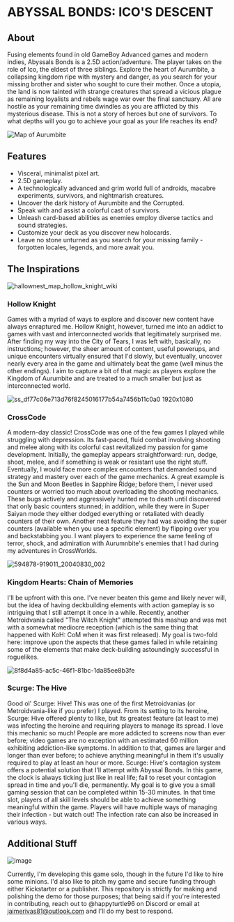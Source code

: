 # ABYSSAL BONDS: ICO'S DESCENT

## About
Fusing elements found in old GameBoy Advanced games and modern indies, Abyssals Bonds is a 2.5D action/adventure. The player takes on the role of Ico, the eldest of three siblings. Explore the heart of Aurumbite, a collapsing kingdom ripe with mystery and danger, as you search for your missing brother and sister who sought to cure their mother. Once a utopia, the land is now tainted with strange creatures that spread a vicious plague as remaining loyalists and rebels wage war over the final sanctuary. All are hostile as your remaining time dwindles as you are afflicted by this mysterious disease. This is not a story of heroes but one of survivors. To what depths will you go to achieve your goal as your life reaches its end?

![Map of Aurumbite](https://github.com/JackSnakeMGS4/WIP-Metroidvania/assets/30489849/2e9917c1-6373-40a0-b896-93863c307b51)

## Features
- Visceral, minimalist pixel art.
- 2.5D gameplay.
- A technologically advanced and grim world full of androids, macabre experiments, survivors, and nightmarish creatures.
- Uncover the dark history of Aurumbite and the Corrupted.
- Speak with and assist a colorful cast of survivors.
- Unleash card-based abilities as enemies employ diverse tactics and sound strategies.
- Customize your deck as you discover new holocards.
- Leave no stone unturned as you search for your missing family - forgotten locales, legends, and more await you.

## The Inspirations
![hallownest_map_hollow_knight_wiki](https://github.com/JackSnakeMGS4/WIP-Metroidvania/assets/30489849/a6808a38-2c95-4921-84db-79ac55f0f295)

### Hollow Knight
Games with a myriad of ways to explore and discover new content have always enraptured me. Hollow Knight, however, turned me into an addict to games with vast and interconnected worlds that legitimately surprised me. After finding my way into the City of Tears, I was left with, basically, no instructions; however, the sheer amount of content, useful powerups, and unique encounters virtually ensured that I'd slowly, but eventually, uncover nearly every area in the game and ultimately beat the game (well minus the other endings). I aim to capture a bit of that magic as players explore the Kingdom of Aurumbite and are treated to a much smaller but just as interconnected world.

![ss_df77c06e713d76f8245016177b54a7456b11c0a0 1920x1080](https://github.com/JackSnakeMGS4/WIP-Metroidvania/assets/30489849/e2fd4d17-31d0-4265-9a2d-ebccc8648d68)

### CrossCode
A modern-day classic! CrossCode was one of the few games I played while struggling with depression. Its fast-paced, fluid combat involving shooting and melee along with its colorful cast revitalized my passion for game development. Initially, the gameplay appears straightforward: run, dodge, shoot, melee, and if something is weak or resistant use the right stuff. Eventually, I would face more complex encounters that demanded sound strategy and mastery over each of the game mechanics. A great example is the Sun and Moon Beetles in Sapphire Ridge; before them, I never used counters or worried too much about overloading the shooting mechanics. These bugs actively and aggressively hunted me to death until discovered that only basic counters stunned; in addition, while they were in Super Saiyan mode they either dodged everything or retaliated with deadly counters of their own. Another neat feature they had was avoiding the super counters (available when you use a specific element) by flipping over you and backstabbing you. I want players to experience the same feeling of terror, shock, and admiration with Aurumnbite's enemies that I had during my adventures in CrossWorlds.

![594878-919011_20040830_002](https://github.com/JackSnakeMGS4/WIP-Metroidvania/assets/30489849/72cfd587-72b2-4098-a5bb-4344a2c530bd)

### Kingdom Hearts: Chain of Memories
I'll be upfront with this one. I've never beaten this game and likely never will, but the idea of having deckbuilding elements with action gameplay is so intriguing that I still attempt it once in a while. Recently, another Metroidvania called "The Witch Knight" attempted this mashup and was met with a somewhat mediocre reception (which is the same thing that happened with KoH: CoM when it was first released). My goal is two-fold here: improve upon the aspects that these games failed in while retaining some of the elements that make deck-building astoundingly successful in roguelikes.

![8f8d4a85-ac5c-46f1-81bc-1da85ee8b3fe](https://github.com/JackSnakeMGS4/WIP-Metroidvania/assets/30489849/caee3d5a-440e-487e-8bdf-0586a2234f46)

### Scurge: The Hive
Good ol' Scurge: Hive! This was one of the first Metroidvanias (or Metroidvania-like if you prefer) I played. From its setting to its heroine, Scurge: Hive offered plenty to like, but its greatest feature (at least to me) was infecting the heroine and requiring players to manage its spread. I love this mechanic so much! People are more addicted to screens now than ever before; video games are no exception with an estimated 60 million exhibiting addiction-like symptoms. In addition to that, games are larger and longer than ever before; to achieve anything meaningful in them it's usually required to play at least an hour or more. Scurge: Hive's contagion system offers a potential solution that I'll attempt with Abyssal Bonds. In this game, the clock is always ticking just like in real life; fail to reset your contagion spread in time and you'll die, permanently. My goal is to give you a small gaming session that can be completed within 15-30 minutes. In that time slot, players of all skill levels should be able to achieve something meaningful within the game. Players will have multiple ways of managing their infection - but watch out! The infection rate can also be increased in various ways.

## Additional Stuff
![image](https://github.com/JackSnakeMGS4/WIP-Metroidvania/assets/30489849/26060387-b1ed-4239-b434-a93f342abe37)

Currently, I'm developing this game solo, though in the future I'd like to hire some minions. I'd also like to pitch my game and secure funding through either Kickstarter or a publisher. This repository is strictly for making and polishing the demo for those purposes; that being said if you're interested in contributing, reach out to @happyturtle96 on Discord or email at jaimerivas81@outlook.com and I'll do my best to respond.
